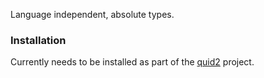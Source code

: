 Language independent, absolute types.

### Installation

Currently needs to be installed as part of the [quid2](https://github.com/tittoassini/quid2) project.
